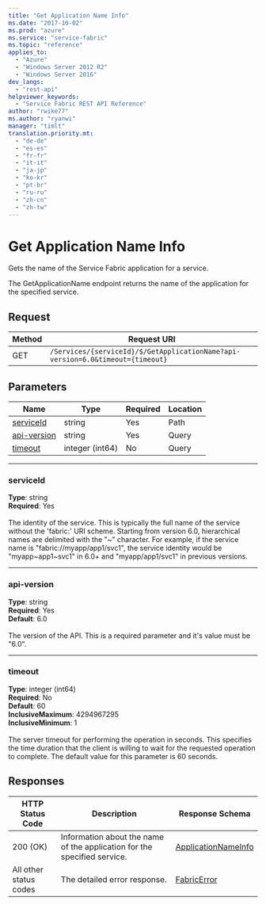 ```yaml
---
title: "Get Application Name Info"
ms.date: "2017-10-02"
ms.prod: "azure"
ms.service: "service-fabric"
ms.topic: "reference"
applies_to: 
  - "Azure"
  - "Windows Server 2012 R2"
  - "Windows Server 2016"
dev_langs: 
  - "rest-api"
helpviewer_keywords: 
  - "Service Fabric REST API Reference"
author: "rwike77"
ms.author: "ryanwi"
manager: "timlt"
translation.priority.mt: 
  - "de-de"
  - "es-es"
  - "fr-fr"
  - "it-it"
  - "ja-jp"
  - "ko-kr"
  - "pt-br"
  - "ru-ru"
  - "zh-cn"
  - "zh-tw"
---
```

# Get Application Name Info
Gets the name of the Service Fabric application for a service.

The GetApplicationName endpoint returns the name of the application for the specified service.

## Request
| Method | Request URI |
| ------ | ----------- |
| GET | `/Services/{serviceId}/$/GetApplicationName?api-version=6.0&timeout={timeout}` |


## Parameters
| Name | Type | Required | Location |
| --- | --- | --- | --- |
| [serviceId](#serviceid) | string | Yes | Path |
| [api-version](#api-version) | string | Yes | Query |
| [timeout](#timeout) | integer (int64) | No | Query |

____
### serviceId
__Type__: string <br/>
__Required__: Yes<br/>
<br/>
The identity of the service. This is typically the full name of the service without the 'fabric:' URI scheme. Starting from version 6.0, hierarchical names are delimited with the "~" character. For example, if the service name is "fabric://myapp/app1/svc1", the service identity would be "myapp~app1~svc1" in 6.0+ and "myapp/app1/svc1" in previous versions.

____
### api-version
__Type__: string <br/>
__Required__: Yes<br/>
__Default__: 6.0 <br/>
<br/>
The version of the API. This is a required parameter and it's value must be "6.0".

____
### timeout
__Type__: integer (int64) <br/>
__Required__: No<br/>
__Default__: 60 <br/>
__InclusiveMaximum__: 4294967295 <br/>
__InclusiveMinimum__: 1 <br/>
<br/>
The server timeout for performing the operation in seconds. This specifies the time duration that the client is willing to wait for the requested operation to complete. The default value for this parameter is 60 seconds.

## Responses

| HTTP Status Code | Description | Response Schema |
| --- | --- | --- |
| 200 (OK) | Information about the name of the application for the specified service.<br/> | [ApplicationNameInfo](sfclient-v60-model-applicationnameinfo.md) |
| All other status codes | The detailed error response.<br/> | [FabricError](sfclient-v60-model-fabricerror.md) |

